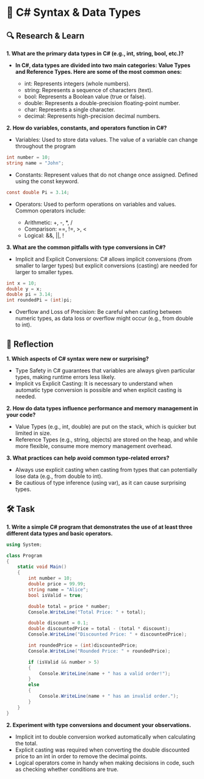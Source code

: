 # 📌 C# Syntax & Data Types

## 🔍 Research & Learn

**1. What are the primary data types in C# (e.g., int, string, bool, etc.)?**

- **In C#, data types are divided into two main categories: Value Types and Reference Types. Here are some of the most common ones:**

  - int: Represents integers (whole numbers).
  - string: Represents a sequence of characters (text).
  - bool: Represents a Boolean value (true or false).
  - double: Represents a double-precision floating-point number.
  - char: Represents a single character.
  - decimal: Represents high-precision decimal numbers.

**2. How do variables, constants, and operators function in C#?**

- Variables: Used to store data values. The value of a variable can change throughout the program

```csharp
int number = 10;
string name = "John";
```

- Constants: Represent values that do not change once assigned. Defined using the const keyword.

```csharp
const double Pi = 3.14;
```

- Operators: Used to perform operations on variables and values. Common operators include:

  - Arithmetic: +, -, \*, /
  - Comparison: ==, !=, >, <
  - Logical: &&, ||, !

**3. What are the common pitfalls with type conversions in C#?**

- Implicit and Explicit Conversions: C# allows implicit conversions (from smaller to larger types) but explicit conversions (casting) are needed for larger to smaller types.

```csharp
int x = 10;
double y = x;
double pi = 3.14;
int roundedPi = (int)pi;
```

- Overflow and Loss of Precision: Be careful when casting between numeric types, as data loss or overflow might occur (e.g., from double to int).

## 📝 Reflection

**1. Which aspects of C# syntax were new or surprising?**

- Type Safety in C# guarantees that variables are always given particular types, making runtime errors less likely.
- Implicit vs Explicit Casting: It is necessary to understand when automatic type conversion is possible and when explicit casting is needed.

**2. How do data types influence performance and memory management in your code?**

- Value Types (e.g., int, double) are put on the stack, which is quicker but limited in size.
- Reference Types (e.g., string, objects) are stored on the heap, and while more flexible, consume more memory management overhead.

**3. What practices can help avoid common type-related errors?**

- Always use explicit casting when casting from types that can potentially lose data (e.g., from double to int).
- Be cautious of type inference (using var), as it can cause surprising types.

## 🛠️ Task

**1. Write a simple C# program that demonstrates the use of at least three different data types and basic operators.**

```csharp
using System;

class Program
{
    static void Main()
    {
        int number = 10;
        double price = 99.99;
        string name = "Alice";
        bool isValid = true;

        double total = price * number;
        Console.WriteLine("Total Price: " + total);

        double discount = 0.1;
        double discountedPrice = total - (total * discount);
        Console.WriteLine("Discounted Price: " + discountedPrice);

        int roundedPrice = (int)discountedPrice;
        Console.WriteLine("Rounded Price: " + roundedPrice);

        if (isValid && number > 5)
        {
            Console.WriteLine(name + " has a valid order!");
        }
        else
        {
            Console.WriteLine(name + " has an invalid order.");
        }
    }
}

```

**2. Experiment with type conversions and document your observations.**

- Implicit int to double conversion worked automatically when calculating the total.
- Explicit casting was required when converting the double discounted price to an int in order to remove the decimal points.
- Logical operators come in handy when making decisions in code, such as checking whether conditions are true.
